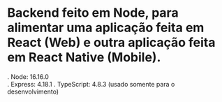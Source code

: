 # Backend feito em Node, para alimentar uma aplicação feita em React (Web) e outra aplicação feita em React Native (Mobile).
. Node: 16.16.0 <br>
. Express: 4.18.1
. TypeScript: 4.8.3 (usado somente para o desenvolvimento)
